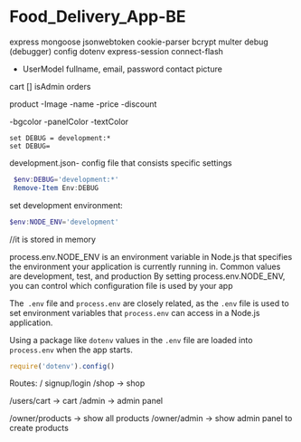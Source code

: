 # Food_Delivery_App-BE

express
mongoose
jsonwebtoken
cookie-parser
bcrypt
multer
debug (debugger)
config
dotenv
express-session
connect-flash


- UserModel 
fullname,
email,
password
contact 
picture 

cart []
isAdmin
orders

product
-Image
-name
-price
-discount

-bgcolor
-panelColor
-textColor

```CMD
set DEBUG = development:*
set DEBUG= 
```

development.json- config file that consists specific settings 

```powershell
 $env:DEBUG='development:*'
 Remove-Item Env:DEBUG
```

set development environment:
```powershell
$env:NODE_ENV='development'
```
//it is stored in memory

process.env.NODE_ENV is an environment variable in Node.js that specifies the environment your application is currently running in.
Common values are development, test, and production
By setting process.env.NODE_ENV, you can control which configuration file is used by your app 

The` .env` file and `process.env` are closely related, as the 
`.env` file is used to set environment variables that `process.env` can access in a Node.js application.

Using a package like `dotenv` values in the `.env` file are loaded into `process.env` when the app starts.
```js
require('dotenv').config()
```
 

Routes:
/ signup/login
/shop -> shop

/users/cart -> cart
/admin -> admin panel

/owner/products -> show all products
/owner/admin -> show admin panel to create products